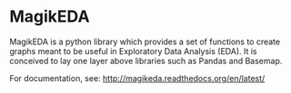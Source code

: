 # MagikEDA
MagikEDA is a python library which provides a set of functions to create graphs meant to be useful in Exploratory Data Analysis (EDA). It is conceived to lay one layer above libraries such as Pandas and Basemap.

For documentation, see:
http://magikeda.readthedocs.org/en/latest/
